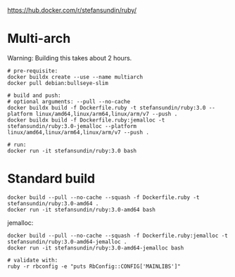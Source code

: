 https://hub.docker.com/r/stefansundin/ruby/

# Multi-arch

Warning: Building this takes about 2 hours.

```
# pre-requisite:
docker buildx create --use --name multiarch
docker pull debian:bullseye-slim

# build and push:
# optional arguments: --pull --no-cache
docker buildx build -f Dockerfile.ruby -t stefansundin/ruby:3.0 --platform linux/amd64,linux/arm64,linux/arm/v7 --push .
docker buildx build -f Dockerfile.ruby:jemalloc -t stefansundin/ruby:3.0-jemalloc --platform linux/amd64,linux/arm64,linux/arm/v7 --push .

# run:
docker run -it stefansundin/ruby:3.0 bash
```

# Standard build

```
docker build --pull --no-cache --squash -f Dockerfile.ruby -t stefansundin/ruby:3.0-amd64 .
docker run -it stefansundin/ruby:3.0-amd64 bash
```

jemalloc:

```
docker build --pull --no-cache --squash -f Dockerfile.ruby:jemalloc -t stefansundin/ruby:3.0-amd64-jemalloc .
docker run -it stefansundin/ruby:3.0-amd64-jemalloc bash

# validate with:
ruby -r rbconfig -e "puts RbConfig::CONFIG['MAINLIBS']"
```

